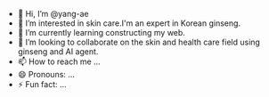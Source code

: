 - 👋 Hi, I’m @yang-ae
- 👀 I’m interested in skin care.I'm an expert in Korean ginseng.
- 🌱 I’m currently learning constructing my web.
- 💞️ I’m looking to collaborate on the skin and health care field using ginseng and AI agent.
- 📫 How to reach me ...
- 😄 Pronouns: ...
- ⚡ Fun fact: ...

<!---
yang-ae/yang-ae is a ✨ special ✨ repository because its `README.md` (this file) appears on your GitHub profile.
You can click the Preview link to take a look at your changes.
--->

